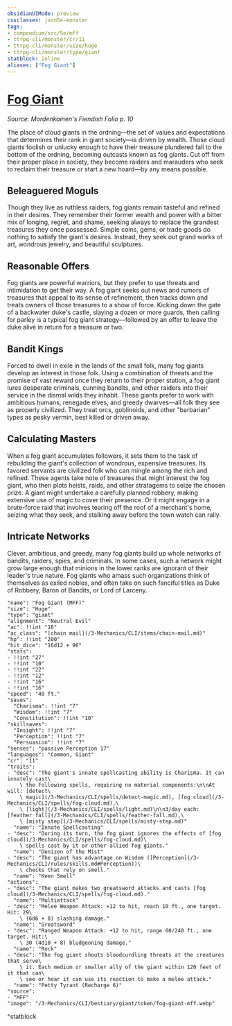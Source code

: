 ```yaml
---
obsidianUIMode: preview
cssclasses: json5e-monster
tags:
- compendium/src/5e/mff
- ttrpg-cli/monster/cr/11
- ttrpg-cli/monster/size/huge
- ttrpg-cli/monster/type/giant
statblock: inline
aliases: ["Fog Giant"]
---
```

# [Fog Giant](3-Mechanics\CLI\bestiary\giant/fog-giant-mff.md)
*Source: Mordenkainen's Fiendish Folio p. 10*  

The place of cloud giants in the ordning—the set of values and expectations that determines their rank in giant society—is driven by wealth. Those cloud giants foolish or unlucky enough to have their treasure plundered fall to the bottom of the ordning, becoming outcasts known as fog giants. Cut off from their proper place in society, they become raiders and marauders who seek to reclaim their treasure or start a new hoard—by any means possible.

## Beleaguered Moguls

Though they live as ruthless raiders, fog giants remain tasteful and refined in their desires. They remember their former wealth and power with a bitter mix of longing, regret, and shame, seeking always to replace the grandest treasures they once possessed. Simple coins, gems, or trade goods do nothing to satisfy the giant's desires. Instead, they seek out grand works of art, wondrous jewelry, and beautiful sculptures.

## Reasonable Offers

Fog giants are powerful warriors, but they prefer to use threats and intimidation to get their way. A fog giant seeks out news and rumors of treasures that appeal to its sense of refinement, then tracks down and treats owners of those treasures to a show of force. Kicking down the gate of a backwater duke's castle, slaying a dozen or more guards, then calling for parley is a typical fog giant strategy—followed by an offer to leave the duke alive in return for a treasure or two.

## Bandit Kings

Forced to dwell in exile in the lands of the small folk, many fog giants develop an interest in those folk. Using a combination of threats and the promise of vast reward once they return to their proper station, a fog giant lures desperate criminals, cunning bandits, and other raiders into their service in the dismal wilds they inhabit. These giants prefer to work with ambitious humans, renegade elves, and greedy dwarves—all folk they see as properly civilized. They treat orcs, goblinoids, and other "barbarian" types as pesky vermin, best killed or driven away.

## Calculating Masters

When a fog giant accumulates followers, it sets them to the task of rebuilding the giant's collection of wondrous, expensive treasures. Its favored servants are civilized folk who can mingle among the rich and refined. These agents take note of treasures that might interest the fog giant, who then plots heists, raids, and other stratagems to seize the chosen prize. A giant might undertake a carefully planned robbery, making extensive use of magic to cover their presence. Or it might engage in a brute-force raid that involves tearing off the roof of a merchant's home, seizing what they seek, and stalking away before the town watch can rally.

## Intricate Networks

Clever, ambitious, and greedy, many fog giants build up whole networks of bandits, raiders, spies, and criminals. In some cases, such a network might grow large enough that minions in the lower ranks are ignorant of their leader's true nature. Fog giants who amass such organizations think of themselves as exiled nobles, and often take on such fanciful titles as Duke of Robbery, Baron of Bandits, or Lord of Larceny.

```statblock
"name": "Fog Giant (MFF)"
"size": "Huge"
"type": "giant"
"alignment": "Neutral Evil"
"ac": !!int "16"
"ac_class": "[chain mail](/3-Mechanics/CLI/items/chain-mail.md)"
"hp": !!int "200"
"hit_dice": "16d12 + 96"
"stats":
- !!int "27"
- !!int "10"
- !!int "22"
- !!int "12"
- !!int "16"
- !!int "16"
"speed": "40 ft."
"saves":
  "Charisma": !!int "7"
  "Wisdom": !!int "7"
  "Constitution": !!int "10"
"skillsaves":
  "Insight": !!int "7"
  "Perception": !!int "7"
  "Persuasion": !!int "7"
"senses": "passive Perception 17"
"languages": "Common, Giant"
"cr": "11"
"traits":
- "desc": "The giant's innate spellcasting ability is Charisma. It can innately cast\
    \ the following spells, requiring no material components:\n\nAt will: [detect\
    \ magic](/3-Mechanics/CLI/spells/detect-magic.md), [fog cloud](/3-Mechanics/CLI/spells/fog-cloud.md),\
    \ [light](/3-Mechanics/CLI/spells/light.md)\n\n3/day each: [feather fall](/3-Mechanics/CLI/spells/feather-fall.md),\
    \ [misty step](/3-Mechanics/CLI/spells/misty-step.md)"
  "name": "Innate Spellcasting"
- "desc": "During its turn, the fog giant ignores the effects of [fog cloud](/3-Mechanics/CLI/spells/fog-cloud.md)\
    \ spells cast by it or other allied fog giants."
  "name": "Denizen of the Mist"
- "desc": "The giant has advantage on Wisdom ([Perception](/3-Mechanics/CLI/rules/skills.md#Perception))\
    \ checks that rely on smell."
  "name": "Keen Smell"
"actions":
- "desc": "The giant makes two greatsword attacks and casts [fog cloud](/3-Mechanics/CLI/spells/fog-cloud.md)."
  "name": "Multiattack"
- "desc": "Melee Weapon Attack: +12 to hit, reach 10 ft., one target. Hit: 29\
    \ (6d6 + 8) slashing damage."
  "name": "Greatsword"
- "desc": "Ranged Weapon Attack: +12 to hit, range 60/240 ft., one target. Hit:\
    \ 30 (4d10 + 8) bludgeoning damage."
  "name": "Rock"
- "desc": "The fog giant shouts bloodcurdling threats at the creatures that serve\
    \ it. Each medium or smaller ally of the giant within 120 feet of it that can\
    \ see or hear it can use its reaction to make a melee attack."
  "name": "Petty Tyrant (Recharge 6)"
"source":
- "MFF"
"image": "/3-Mechanics/CLI/bestiary/giant/token/fog-giant-mff.webp"
```
^statblock